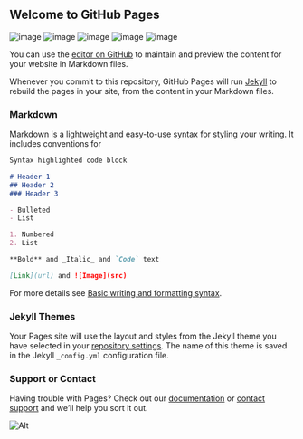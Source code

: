 ## Welcome to GitHub Pages

![image](https://user-images.githubusercontent.com/109412346/179347719-ceb4a4b1-ddcf-44be-ad33-fe2373c16242.png)
![image](https://user-images.githubusercontent.com/109412346/179347742-ab6b444a-9c07-46b8-af60-6926bdc4688d.png)
![image](https://user-images.githubusercontent.com/109412346/179347734-290c9f53-f18e-43e4-b264-4713be83d380.png)
![image](https://user-images.githubusercontent.com/109412346/179347727-7f8d9075-5488-42b8-b304-a0e2a81866db.png)
![image](https://user-images.githubusercontent.com/109412346/179347750-7a9046df-a79e-4496-b982-1127d9ba0762.png)


You can use the [editor on GitHub](https://github.com/ahaleica/ahaleica/edit/gh-pages/index.md) to maintain and preview the content for your website in Markdown files.

Whenever you commit to this repository, GitHub Pages will run [Jekyll](https://jekyllrb.com/) to rebuild the pages in your site, from the content in your Markdown files.

### Markdown

Markdown is a lightweight and easy-to-use syntax for styling your writing. It includes conventions for

```markdown
Syntax highlighted code block

# Header 1
## Header 2
### Header 3

- Bulleted
- List

1. Numbered
2. List

**Bold** and _Italic_ and `Code` text

[Link](url) and ![Image](src)
```

For more details see [Basic writing and formatting syntax](https://docs.github.com/en/github/writing-on-github/getting-started-with-writing-and-formatting-on-github/basic-writing-and-formatting-syntax).

### Jekyll Themes

Your Pages site will use the layout and styles from the Jekyll theme you have selected in your [repository settings](https://github.com/ahaleica/ahaleica/settings/pages). The name of this theme is saved in the Jekyll `_config.yml` configuration file.

### Support or Contact

Having trouble with Pages? Check out our [documentation](https://docs.github.com/categories/github-pages-basics/) or [contact support](https://support.github.com/contact) and we’ll help you sort it out.

![Alt](https://repobeats.axiom.co/api/embed/cb158f7213b3e18079ae2f72ac4dec915ad48889.svg "Repobeats analytics image")
